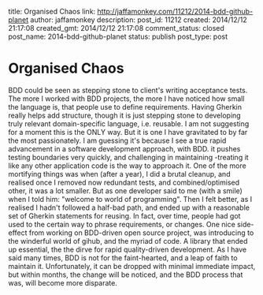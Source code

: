 title: Organised Chaos
link: http://jaffamonkey.com/11212/2014-bdd-github-planet
author: jaffamonkey
description: 
post_id: 11212
created: 2014/12/12 21:17:08
created_gmt: 2014/12/12 21:17:08
comment_status: closed
post_name: 2014-bdd-github-planet
status: publish
post_type: post

# Organised Chaos

BDD could be seen as stepping stone to client's writing acceptance tests. The more I worked with BDD projects, the more I have noticed how small the language is, that people use to define requirements. Having Gherkin really helps add structure, though it is just stepping stone to developing truly relevant domain-specific language, i.e. reusable. I am not suggesting for a moment this is the ONLY way. But it is one I have gravitated to by far the most passionately. I am guessing it's because I see a true rapid advancement in a software development approach, with BDD. it pushes testing boundaries very quickly, and challenging in maintaining -treating it like any other application code is the way to approach it. One of the more mortifying things was when (after a year), I did a brutal cleanup, and realised once I removed now redundant tests, and combined/optimised other, it was a lot smaller. But as one developer said to me (with a smile) when I told him: "welcome to world of programming". Then I felt better, as I realised I hadn't followed a half-bad path, and ended up with a reasonable set of Gherkin statements for reusing. In fact, over time, people had got used to the certain way to phrase requirements, or changes. One nice side-effect from working on BDD-driven open source project, was introducing to the winderful world of gihub, and the myriad of code. A library that ended up essential, the the dirve for rapid quality-driven development. As I have said many times, BDD is not for the faint-hearted, and a leap of faith to maintain it. Unfortunately, it can be dropped with minimal immediate impact, but within months, the change will be noticed, and the BDD process that was, will become more disparate.
